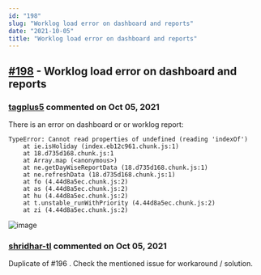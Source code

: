 ```yaml
---
id: "198"
slug: "Worklog load error on dashboard and reports"
date: "2021-10-05"
title: "Worklog load error on dashboard and reports"
---
```



## [#198](https://github.com/shridhar-tl/jira-assistant/issues/198) - Worklog load error on dashboard and reports

### [tagplus5](https://github.com/tagplus5) commented on Oct 05, 2021

There is an error on dashboard or or worklog report:
```
TypeError: Cannot read properties of undefined (reading 'indexOf')
    at ie.isHoliday (index.eb12c961.chunk.js:1)
    at 18.d735d168.chunk.js:1
    at Array.map (<anonymous>)
    at ne.getDayWiseReportData (18.d735d168.chunk.js:1)
    at ne.refreshData (18.d735d168.chunk.js:1)
    at fo (4.44d8a5ec.chunk.js:2)
    at as (4.44d8a5ec.chunk.js:2)
    at hu (4.44d8a5ec.chunk.js:2)
    at t.unstable_runWithPriority (4.44d8a5ec.chunk.js:2)
    at zi (4.44d8a5ec.chunk.js:2)
```
![image](https://user-images.githubusercontent.com/2699260/136000601-7f5e6f80-314e-41bf-a1ba-7e7f4f90d3d5.png)


### [shridhar-tl](https://github.com/shridhar-tl) commented on Oct 05, 2021

Duplicate of #196 . Check the mentioned issue for workaround / solution.
